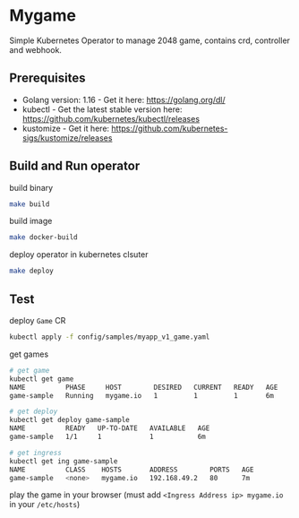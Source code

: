 # Mygame
Simple Kubernetes Operator to manage 2048 game, contains crd, controller and webhook.

## Prerequisites

- Golang version: 1.16 - Get it here: https://golang.org/dl/
- kubectl - Get the latest stable version here: https://github.com/kubernetes/kubectl/releases
- kustomize - Get it here: https://github.com/kubernetes-sigs/kustomize/releases

## Build and Run operator

build binary
```bash
make build
```

build image
```bash
make docker-build
```

deploy operator in kubernetes clsuter
```bash
make deploy
```

## Test

deploy `Game` CR
```bash
kubectl apply -f config/samples/myapp_v1_game.yaml
```

get games
```bash
# get game
kubectl get game
NAME          PHASE     HOST        DESIRED   CURRENT   READY   AGE
game-sample   Running   mygame.io   1         1         1       6m

# get deploy
kubectl get deploy game-sample
NAME          READY   UP-TO-DATE   AVAILABLE   AGE
game-sample   1/1     1            1           6m

# get ingress
kubectl get ing game-sample
NAME          CLASS    HOSTS       ADDRESS        PORTS   AGE
game-sample   <none>   mygame.io   192.168.49.2   80      7m
```

play the game in your browser (must add `<Ingress Address ip> mygame.io` in your `/etc/hosts`)
